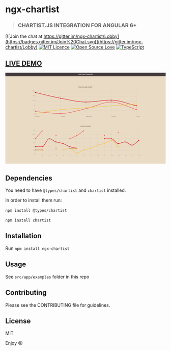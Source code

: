 # ngx-chartist
> ### CHARTIST.JS INTEGRATION FOR ANGULAR 6+

[![Join the chat at https://gitter.im/ngx-chartist/Lobby](https://badges.gitter.im/Join%20Chat.svg)](https://gitter.im/ngx-chartist/Lobby)
[![MIT Licence](https://badges.frapsoft.com/os/mit/mit.svg?v=103)](https://opensource.org/licenses/mit-license.php)
[![Open Source Love](https://badges.frapsoft.com/os/v1/open-source.svg?v=103)](https://github.com/ellerbrock/open-source-badges/)
[![TypeScript](https://badges.frapsoft.com/typescript/love/typescript.svg?v=101)](https://github.com/ellerbrock/typescript-badges/)

## [LIVE DEMO](https://affilnost.github.io/ngx-chartist/)
[![ngx-chartist](https://raw.githubusercontent.com/affilnost/ngx-chartist/master/src/assets/img/ngx-chartist-screen.png)](https://affilnost.github.io/ngx-chartist/)

## Dependencies
You need to have `@types/chartist` and `chartist` installed.

In order to install them run:


`npm install @types/chartist`

`npm install chartist`

## Installation
Run `npm install ngx-chartist`

## Usage
See `src/app/examples` folder in this repo

## Contributing
Please see the CONTRIBUTING file for guidelines.

## License
MIT

Enjoy :stuck_out_tongue_winking_eye:
